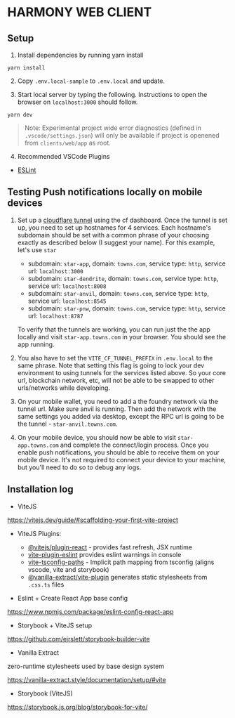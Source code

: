 # HARMONY WEB CLIENT

## Setup

1. Install dependencies by running yarn install

```
yarn install
```

2. Copy `.env.local-sample` to `.env.local` and update.

3. Start local server by typing the following. Instructions to open the browser
   on `localhost:3000` should follow.

```
yarn dev
```

> Note: Experimental project wide error diagnostics (defined in
> `.vscode/settings.json`) will only be available if project is openened from
> `clients/web/app` as root.

4. Recommended VSCode Plugins

- [ESLint](https://marketplace.visualstudio.com/items?itemName=dbaeumer.vscode-eslint)

## Testing Push notifications locally on mobile devices

1. Set up a [cloudflare tunnel](https://developers.cloudflare.com/cloudflare-one/connections/connect-networks/install-and-setup/tunnel-guide/remote/) using the cf dashboard. Once the tunnel is set up, you need to set up hostnames for 4 services. Each hostname's subdomain should be set with a common phrase of your choosing exactly as described below (I suggest your name). For this example, let's use `star`

   - subdomain: `star-app`, domain: `towns.com`, service type: `http`, service url: `localhost:3000`
   - subdomain: `star-dendrite`, domain: `towns.com`, service type: `http`, service url: `localhost:8008`
   - subdomain: `star-anvil`, domain: `towns.com`, service type: `http`, service url: `localhost:8545`
   - subdomain: `star-pnw`, domain: `towns.com`, service type: `http`, service url: `localhost:8787`

   To verify that the tunnels are working, you can run just the the app locally and visit `star-app.towns.com` in your browser. You should see the app running.

2. You also have to set the `VITE_CF_TUNNEL_PREFIX` in `.env.local` to the same phrase. Note that setting this flag is going to lock your dev environment to using tunnels for the services listed above. So your core url, blockchain network, etc, will not be able to be swapped to other urls/networks while developing.
3. On your mobile wallet, you need to add a the foundry network via the tunnel url. Make sure anvil is running. Then add the network with the same settings you added via desktop, except the RPC url is going to be the tunnel - `star-anvil.towns.com`.
4. On your mobile device, you should now be able to visit `star-app.towns.com` and complete the connect/login process. Once you enable push notifications, you should be able to receive them on your mobile device. It's not required to connect your device to your machine, but you'll need to do so to debug any logs.

## Installation log

- ViteJS

https://vitejs.dev/guide/#scaffolding-your-first-vite-project

- ViteJS Plugins:

  - [@vitejs/plugin-react](https://www.npmjs.com/package/@vitejs/plugin-react) -
    provides fast refresh, JSX runtime
  - [vite-plugin-eslint](https://www.npmjs.com/package/vite-plugin-eslint)
    provides eslint warnings in console
  - [vite-tsconfig-paths](https://www.npmjs.com/package/vite-tsconfig-paths) -
    Implicit path mapping from tsconfig (aligns vscode, vite and storybook)
  - [@vanilla-extract/vite-plugin](https://www.npmjs.com/package/@vanilla-extract/vite-plugin)
    generates static stylesheets from `.css.ts` files

- Eslint + Create React App base config

https://www.npmjs.com/package/eslint-config-react-app

- Storybook + ViteJS setup

https://github.com/eirslett/storybook-builder-vite

- Vanilla Extract

zero-runtime stylesheets used by base design system

https://vanilla-extract.style/documentation/setup/#vite

- Storybook (ViteJS)

https://storybook.js.org/blog/storybook-for-vite/
